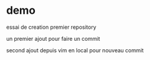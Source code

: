 # demo
essai de creation premier repository

un premier ajout pour faire un commit

second ajout depuis vim en local pour nouveau commit
